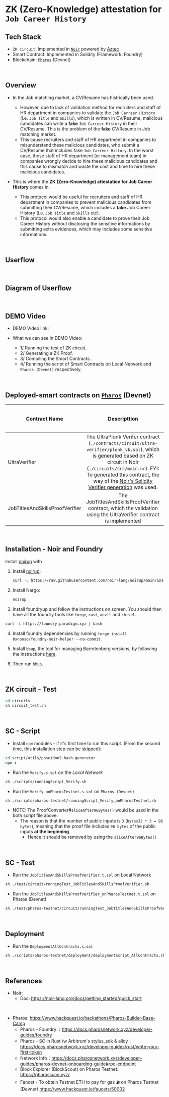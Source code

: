 # ZK (Zero-Knowledge) attestation for `Job Career History`

## Tech Stack

- `ZK circuit`: Implemented in [`Noir`](https://noir-lang.org/docs/) powered by [Aztec](https://aztec.network/)
- Smart Contract: Implemented in Solidity (Framework: Foundry)
- Blockchain: [`Pharos`](https://docs.pharosnetwork.xyz/developer-guides/pharos-devnet-onboarding-guide#rpc-endpoint) (Devnet)

<br>

## Overview

- In the Job matching market, a CV/Resume has histrically been used.
  - However, due to lack of validation method for recruiters and staff of HR department in companies to validate the `Job Carreer History` (i.e. `Job Title` and `Skills`), which is written in CV/Resume, malicious candidates can write a **fake** `Job Carreer History` in their CV/Resume. This is the problem of the **fake** CV/Resume in Job matching market.
  - This cause recruiters and staff of HR department in companies to misunderstand these malicious candidates, who submit a CV/Resume that includes fake `Job Carreer History`. In the worst case, these staff of HR department (or management team) in companies wrongly decide to hire these malicious candidates and this cause to mismatch and waste the cost and time to hire these malicious candidates.

- This is where the **ZK (Zero-Knowledge) attestation for Job Career History** comes in. 
  - This protocol would be useful for recruiters and staff of HR department in companies to prevent malicious candidates from submitting their CV/Resume, which includes a **fake** Job Career History (i.e. `Job Title` and `Skills` etc).
  - This protocol would also enable a candidate to prove their Job Career History without disclosing the sensitive informations by submitting extra evidences, which may includes some sensitive informations.

<br>

## Userflow

<br>

## Diagram of Userflow


<br>

## DEMO Video

- DEMO Video link: 

- What we can see in DEMO Video:
  - 1/ Running the test of ZK circuit.
  - 2/ Generating a ZK Proof.
  - 3/ Compiling the Smart Contracts.
  - 4/ Running the script of Smart Contracts on Local Network and `Pharos (Devnet)` respectively.



<br>

## Deployed-smart contracts on [`Pharos`](https://docs.pharosnetwork.xyz/developer-guides/pharos-devnet-onboarding-guide#rpc-endpoint) (Devnet)

| Contract Name | Descripttion | Deployed-contract addresses on `Pharos` (Testnet) | Contract Source Code Verified |
| ------------- |:------------:|:--------------------------------------------------:|:-----------------------------:|
| UltraVerifier | The UltraPlonk Verifer contract (`./contracts/circuit/ultra-verifier/plonk_vk.sol`), which is generated based on ZK circuit in Noir (`./circuits/src/main.nr`). FYI: To generated this contract, the way of the [Noir's Solidity Verifier generation](https://noir-lang.org/docs/how_to/how-to-solidity-verifier) was used. | [0x2317106a73E00fc66AB25aD50979CFf140075b2b](https://pharosscan.xyz/address/0x2317106a73E00fc66AB25aD50979CFf140075b2b) | Yet |
| JobTitlesAndSkillsProofVerifier | The JobTitlesAndSkillsProofVerifier contract, which the validation using the UltraVerifier contract is implemented | [0x7a2E68d1d1bB79dBc945801A02Bd6e17d0842457](https://pharosscan.xyz/address/0x7a2E68d1d1bB79dBc945801A02Bd6e17d0842457) | Yet |

<br>

## Installation - Noir and Foundry

Install [noirup](https://noir-lang.org/docs/getting_started/noir_installation) with

1. Install [noirup](https://noir-lang.org/docs/getting_started/noir_installation):

   ```bash
   curl -L https://raw.githubusercontent.com/noir-lang/noirup/main/install | bash
   ```

2. Install Nargo:

   ```bash
   noirup
   ```

3. Install foundryup and follow the instructions on screen. You should then have all the foundry
   tools like `forge`, `cast`, `anvil` and `chisel`.

```bash
curl -L https://foundry.paradigm.xyz | bash
```

4. Install foundry dependencies by running `forge install 0xnonso/foundry-noir-helper --no-commit`.

5. Install `bbup`, the tool for managing Barretenberg versions, by following the instructions
   [here](https://github.com/AztecProtocol/aztec-packages/blob/master/barretenberg/bbup/README.md#installation).

6. Then run `bbup`.

<br>

## ZK circuit - Test

```bash
cd circuits
sh circuit_test.sh
```

<br>

## SC - Script
- Install `npm` modules - if it's first time to run this script. (From the second time, this installation step can be skipped):
```bash
cd script/utils/poseidon2-hash-generator
npm i
```

- Run the `Verify.s.sol` on the *Local Network*
```bash
sh ./scripts/runningScript_Verify.sh
```

- Run the `Verify_onPharosTestnet.s.sol` on `Pharos (Devnet)`
```bash
sh ./scripts/pharos-testnet/runningScript_Verify_onPharosTestnet.sh
```

- NOTE: The ProofConverter#`sliceAfter96Bytes()` would be used in the both script file above.
  - The reason is that the number of public inputs is `3` (`bytes32 * 3 = 96 bytes`), meaning that the proof file includes `96 bytes` of the public inputs **at the beginning**. 
     - Hence it should be removed by using the `sliceAfter96Bytes()` 


<br>

## SC - Test
- Run the `JobTitlesAndSkillsProofVerifier.t.sol` on Local Network
```bash
sh ./test/circuit/runningTest_JobTitlesAndSkillsProofVerifier.sh
```

- Run the `JobTitlesAndSkillsProofVerifier_onPharosTestnet.t.sol` on Pharos (Devnet)
```bash
sh ./test/pharos-testnet/circuit/runningTest_JobTitlesAndSkillsProofVerifier_onPharosTestnet.sh
```


<br>

## Deployment
- Run the `DeploymentAllContracts.s.sol`
```bash
sh ./scripts/pharos-testnet/deployment/deploymentScript_AllContracts.sh
```

<br>

## References

- Noir:
  - Doc: https://noir-lang.org/docs/getting_started/quick_start

<br>

- Pharos: https://www.hackquest.io/hackathons/Pharos-Builder-Base-Camp
  - Pharos - Foundry ：https://docs.pharosnetwork.xyz/developer-guides/foundry
  - Pharos - SC in Rust /w Arbitrum's stylus_sdk & alloy：https://docs.pharosnetwork.xyz/developer-guides/rust/write-your-first-token
  - Network Info：https://docs.pharosnetwork.xyz/developer-guides/pharos-devnet-onboarding-guide#rpc-endpoint
  - Block Explorer (BlockScout) on Pharos Testnet: https://pharosscan.xyz/  
  - Fancet - To obtain Testnet ETH to pay for gas ⛽️ on Pharos Testnet (Devnet) 
    https://www.hackquest.io/faucets/50002